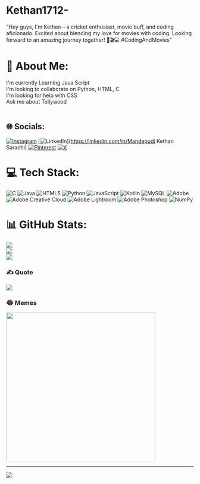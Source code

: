 # Kethan1712-
"Hey guys, I'm Kethan – a cricket enthusiast, movie buff, and coding aficionado. Excited about blending my love for movies with coding. Looking forward to an amazing journey together! 🏏🎬💻 #CodingAndMovies"
# 💫 About Me:
I'm currently Learning Java Script<br>I'm looking to collaborate on Python, HTML, C<br>I'm looking for help with CSS<br>Ask me about Tollywood<br><br> 


## 🌐 Socials:
[![Instagram](https://img.shields.io/badge/Instagram-%23E4405F.svg?logo=Instagram&logoColor=white)](https://instagram.com/x__m.k.s__x) [![LinkedIn](https://img.shields.io/badge/LinkedIn-%230077B5.svg?logo=linkedin&logoColor=white)](https://linkedin.com/in/Mandepudi Kethan Saradhi) [![Pinterest](https://img.shields.io/badge/Pinterest-%23E60023.svg?logo=Pinterest&logoColor=white)](https://pinterest.com/kethanmandepudi) [![X](https://img.shields.io/badge/X-black.svg?logo=X&logoColor=white)](https://x.com/twilight_17) 

# 💻 Tech Stack:
![C](https://img.shields.io/badge/c-%2300599C.svg?style=plastic&logo=c&logoColor=white) ![Java](https://img.shields.io/badge/java-%23ED8B00.svg?style=plastic&logo=openjdk&logoColor=white) ![HTML5](https://img.shields.io/badge/html5-%23E34F26.svg?style=plastic&logo=html5&logoColor=white) ![Python](https://img.shields.io/badge/python-3670A0?style=plastic&logo=python&logoColor=ffdd54) ![JavaScript](https://img.shields.io/badge/javascript-%23323330.svg?style=plastic&logo=javascript&logoColor=%23F7DF1E) ![Kotlin](https://img.shields.io/badge/kotlin-%237F52FF.svg?style=plastic&logo=kotlin&logoColor=white) ![MySQL](https://img.shields.io/badge/mysql-%2300000f.svg?style=plastic&logo=mysql&logoColor=white) ![Adobe](https://img.shields.io/badge/adobe-%23FF0000.svg?style=plastic&logo=adobe&logoColor=white) ![Adobe Creative Cloud](https://img.shields.io/badge/Adobe%20Creative%20Cloud-DA1F26.svg?style=plastic&logo=Adobe%20Creative%20Cloud&logoColor=white) ![Adobe Lightroom](https://img.shields.io/badge/Adobe%20Lightroom-31A8FF.svg?style=plastic&logo=Adobe%20Lightroom&logoColor=white) ![Adobe Photoshop](https://img.shields.io/badge/adobe%20photoshop-%2331A8FF.svg?style=plastic&logo=adobe%20photoshop&logoColor=white) ![NumPy](https://img.shields.io/badge/numpy-%23013243.svg?style=plastic&logo=numpy&logoColor=white)
# 📊 GitHub Stats:
![](https://github-readme-stats.vercel.app/api?username=Kethan1712&theme=dark&hide_border=false&include_all_commits=true&count_private=true)<br/>
![](https://github-readme-streak-stats.herokuapp.com/?user=Kethan1712&theme=dark&hide_border=false)<br/>
![](https://github-readme-stats.vercel.app/api/top-langs/?username=Kethan1712&theme=dark&hide_border=false&include_all_commits=true&count_private=true&layout=compact)

### ✍️ Quote
![](https://quotes-github-readme.vercel.app/api?type=horizontal&theme=radical)

### 😂 Memes
<img src='https://randommeme-five.vercel.app/' style="height: 400px;"/>

---
[![](https://visitcount.itsvg.in/api?id=Kethan1712&icon=8&color=0)](https://visitcount.itsvg.in)

<!-- Proudly created with GPRM ( https://gprm.itsvg.in ) -->
